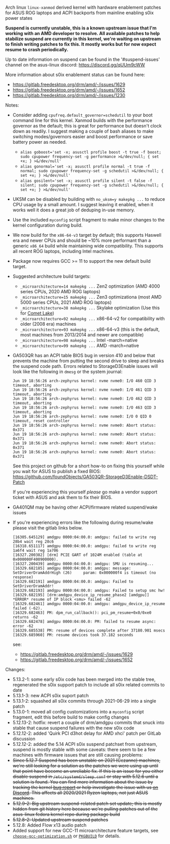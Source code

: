 
Arch linux `linux-xanmod` derived kernel with hardware enablement patches for ASUS ROG laptops and ACPI backports from mainline enabling s0ix power states

**Suspend is currently unstable, this is a known upstream issue that I'm working with an AMD developer to resolve. All available patches to help stabilize suspend are currently in this kernel, we're waiting on upstream to finish writing patches to fix this. It mostly works but for now expect resume to crash periodically.**

Up to date information on suspend can be found in the '#suspend-issues' channel on the asus-linux discord: https://discord.gg/qUUm9cWW

More information about s0ix enablement status can be found here:
  - https://gitlab.freedesktop.org/drm/amd/-/issues/1629
  - https://gitlab.freedesktop.org/drm/amd/-/issues/1652
  - https://gitlab.freedesktop.org/drm/amd/-/issues/1230

Notes:

  - Consider adding `cpufreq.default_governor=schedutil` to your boot command line for this kernel. Xanmod builds with the performance governor as the default; this is great for performance but doesn't clock down as readily. I suggest making a couple of bash aliases to make switching modes/governors easier and boost performance or save battery power as needed.

    * `alias goboost='set -x; asusctl profile boost -t true -f boost; sudo cpupower frequency-set -g performance >&/dev/null; { set +x; } >&/dev/null'`
    * `alias gonormal='set -x; asusctl profile normal -t true -f normal; sudo cpupower frequency-set -g schedutil >&/dev/null; { set +x; } >&/dev/null'`
    * `alias gosilent='set -x; asusctl profile silent -t false -f silent; sudo cpupower frequency-set -g schedutil >&/dev/null; { set +x; } >&/dev/null'`

  - UKSM can be disabled by building with `no_uksm=y makepkg ...` to reduce CPU usage by a small amount. I suggest leaving it enabled, when it works well it does a great job of deduping in-use memory.

  - Use the included `myconfig` script fragment to make minor changes to the kernel configuration during build.

  - We now build for the `x86-64-v3` target by default; this supports Haswell era and newer CPUs and should be ~10% more performant than a generic `x86_64` build while maintaining wide compatibility. This supports all recent ROG laptops, including Intel machines.
  - Package now requires GCC >= 11 to support the new default build target.
  - Suggested architecture build targets:

    * `_microarchitecture=14 makepkg ...` Zen2 optimization (AMD 4000 series CPUs, 2020 AMD ROG laptops)
    * `_microarchitecture=15 makepkg ...` Zen3 optimizationa (most AMD 5000 series CPUs, 2021 AMD ROG laptops)
    * `_microarchitecture=38 makepkg ...` Skylake optimization (Use this for [Comet Lake](https://wiki.gentoo.org/wiki/Safe_CFLAGS#Skylake.2C_Kaby_Lake.2C_Kaby_Lake_R.2C_Coffee_Lake.2C_Comet_Lake))
    * `_microarchitecture=92 makepkg ...` x86-64-v2 for compatibility with older (2008 era) machines
    * `_microarchitecture=93 makepkg ...` x86-64-v3 (this is the default, most machines from 2013/2014 and newer are compatible)
    * `_microarchitecture=98 makepkg ...` Intel -march=native
    * `_microarchitecture=99 makepkg ...` AMD -march=native 

  - GA503QR has an ACPI table BIOS bug in version 410 and below that prevents the machine from putting the second drive to sleep and breaks the suspend code path.
    Errors related to StorageD3Enable issues will look like the following in `dmesg` or the system journal:
    ```log
    Jun 19 18:56:26 arch-zephyrus kernel: nvme nvme0: I/O 460 QID 3 timeout, aborting
    Jun 19 18:56:26 arch-zephyrus kernel: nvme nvme0: I/O 461 QID 3 timeout, aborting
    Jun 19 18:56:26 arch-zephyrus kernel: nvme nvme0: I/O 462 QID 3 timeout, aborting
    Jun 19 18:56:26 arch-zephyrus kernel: nvme nvme0: I/O 463 QID 3 timeout, aborting
    Jun 19 18:56:26 arch-zephyrus kernel: nvme nvme0: I/O 0 QID 0 timeout, reset controller
    Jun 19 18:56:26 arch-zephyrus kernel: nvme nvme0: Abort status: 0x371
    Jun 19 18:56:26 arch-zephyrus kernel: nvme nvme0: Abort status: 0x371
    Jun 19 18:56:26 arch-zephyrus kernel: nvme nvme0: Abort status: 0x371
    Jun 19 18:56:26 arch-zephyrus kernel: nvme nvme0: Abort status: 0x371
    ```
    See this project on github for a short how-to on fixing this yourself while you wait for ASUS to publish a fixed BIOS:
    https://github.com/foundObjects/GA503QR-StorageD3Enable-DSDT-Patch

    If you're experiencing this yourself *please* go make a vendor support ticket with ASUS and ask them to fix their BIOS.

  - GA401QM may be having other ACPI/firmware related suspend/wake issues

  - If you're experiencing errors like the following during resume/wake please visit the gitlab links below.
    ```log
    [16305.645129] amdgpu 0000:04:00.0: amdgpu: failed to write reg 28b4 wait reg 28c6
    [16318.651117] amdgpu 0000:04:00.0: amdgpu: failed to write reg 1a6f4 wait reg 1a706
    [16327.200382] [drm] PCIE GART of 1024M enabled (table at 0x000000F400900000).
    [16327.200439] amdgpu 0000:04:00.0: amdgpu: SMU is resuming...
    [16329.682185] amdgpu 0000:04:00.0: amdgpu: message: SetDriverDramAddrHigh (26) 	param: 0x000000f4 is timeout (no response)
    [16329.682191] amdgpu 0000:04:00.0: amdgpu: Failed to SetDriverDramAddr!
    [16329.682193] amdgpu 0000:04:00.0: amdgpu: Failed to setup smc hw!
    [16329.682195] [drm:amdgpu_device_ip_resume_phase2 [amdgpu]] *ERROR* resume of IP block <smu> failed -62
    [16329.682461] amdgpu 0000:04:00.0: amdgpu: amdgpu_device_ip_resume failed (-62).
    [16329.682463] PM: dpm_run_callback(): pci_pm_resume+0x0/0xe0 returns -62
    [16329.682478] amdgpu 0000:04:00.0: PM: failed to resume async: error -62
    [16329.685538] PM: resume of devices complete after 37180.901 msecs
    [16329.685960] PM: resume devices took 37.182 seconds
    ```
    see:
    - https://gitlab.freedesktop.org/drm/amd/-/issues/1629
    - https://gitlab.freedesktop.org/drm/amd/-/issues/1652


Changes:

  - 5.13.2-1:   some early s0ix code has been merged into the stable tree, regenerated the s0ix support patch to include all s0ix related commits to date
  - 5.13.1-3:   new ACPI s0ix suport patch
  - 5.13.1-2:   squashed all s0ix commits through 2021-06-29 into a single patch
  - 5.13.0-1:   moved all config customizations into a `myconfig` script fragment, edit this before build to make config changes
  - 5.12.13-2:  hotfix: revert a couple of drm/amdgpu commits that snuck into stable that cause suspend failures with the new s0ix code
  - 5.12.12-2:  added 'Quirk PCI d3hot delay for AMD xhci' patch per GitLab discussion
  - 5.12.12-2:  added the 5.14 ACPI s0ix suspend patchset from upstream, suspend is mostly stable with some caveats: there seem to be a few machines with firmware issues that are still causing problems:
  - ~~Since 5.12.7 Suspend has been unstable on 2021 (Cezanne) machines, we're still looking for a solution as the patches we were using up until that point have become an unreliable fix. If this is an issue for you either disable suspend in `/etc/systemd/sleep.conf` or stay with 5.12.6 until a solution is found. You can find more information about the issue by tracking the kernel [bug report](https://gitlab.freedesktop.org/drm/amd/-/issues/1230#note_947255) or help investigate the issue with us [on Discord](https://discord.gg/JW7yywZn). This affects all 2020/2021 Ryzen laptops, not just ASUS machines.~~
  - ~~5.12.9-2: Big upstream suspend-related patch set update; this is mostly hidden from git history here because we're pulling patches out of the asus-linux fedora kernel repo during package build~~
  - ~~5.12.8-2: Updated upstream suspend patches~~
  - 5.12.8: Added Flow x13 audio patch
  - Added support for new GCC-11 microarchitecture feature targets, see [`choose-gcc-optimization.sh`](choose-gcc-optimization.sh) or [`PKGBUILD`](PKGBUILD) for details.

